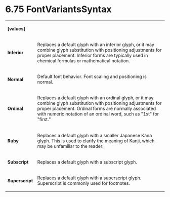 <html dir="LTR" xmlns:mshelp="http://msdn.microsoft.com/mshelp" xmlns:ddue="http://ddue.schemas.microsoft.com/authoring/2003/5" xmlns:xlink="http://www.w3.org/1999/xlink" xmlns:tool="http://www.microsoft.com/tooltip"><body><input type="hidden" id="userDataCache" class="userDataStyle"><input type="hidden" id="hiddenScrollOffset"><img id="dropDownImage" style="display:none; height:0; width:0;" src="../local/drpdown.gif"><img id="dropDownHoverImage" style="display:none; height:0; width:0;" src="../local/drpdown_orange.gif"><img id="collapseImage" style="display:none; height:0; width:0;" src="../local/collapse.gif"><img id="expandImage" style="display:none; height:0; width:0;" src="../local/exp.gif"><img id="collapseAllImage" style="display:none; height:0; width:0;" src="../local/collall.gif"><img id="expandAllImage" style="display:none; height:0; width:0;" src="../local/expall.gif"><img id="copyImage" style="display:none; height:0; width:0;" src="../local/copycode.gif"><img id="copyHoverImage" style="display:none; height:0; width:0;" src="../local/copycodeHighlight.gif"><div id="header"><h1 class="heading">6.75 FontVariantsSyntax</h1></div><div id="mainSection"><div id="mainBody"><div id="allHistory" class="saveHistory" onsave="saveAll()" onload="loadAll()"></div>




<p xmlns:wsd="http://wsdev.schemas.microsoft.com/authoring/2008/2" xmlns:msxsl="urn:schemas-microsoft-com:xslt" xmlns:script="urn:script" xmlns:build="urn:build">
<div id="sectionSection0" class="section" name="collapseableSection"><content xmlns="http://ddue.schemas.microsoft.com/authoring/2003/5" xmlns:wsd="http://wsdev.schemas.microsoft.com/authoring/2008/2" xmlns:msxsl="urn:schemas-microsoft-com:xslt" xmlns:script="urn:script" xmlns:build="urn:build">
				</content></div><div id="sectionSection1" class="section" name="collapseableSection"><content xmlns="http://ddue.schemas.microsoft.com/authoring/2003/5" xmlns:wsd="http://wsdev.schemas.microsoft.com/authoring/2008/2" xmlns:msxsl="urn:schemas-microsoft-com:xslt" xmlns:script="urn:script" xmlns:build="urn:build">
					<p xmlns=""><b></b></p><table class="ProtocolAuthoredTable" xmlns=""><tr>
								<td>
									<p>
										<b>[values]</b>
									</p>
								</td>
								<td>
								</td>
							</tr><tr>
							<td>
								<p>
									<b>Inferior</b>
								</p>
							</td>
							<td>
								<p>Replaces a default glyph with an inferior glyph, or it may combine glyph substitution with positioning adjustments for proper placement. Inferior forms are typically used in chemical formulas or mathematical notation.</p>
							</td>
						</tr><tr>
							<td>
								<p>
									<b>Normal</b>
								</p>
							</td>
							<td>
								<p>Default font behavior. Font scaling and positioning is normal.</p>
							</td>
						</tr><tr>
							<td>
								<p>
									<b>Ordinal</b>
								</p>
							</td>
							<td>
								<p>Replaces a default glyph with an ordinal glyph, or it may combine glyph substitution with positioning adjustments for proper placement. Ordinal forms are normally associated with numeric notation of an ordinal word, such as "1st" for "first."</p>
							</td>
						</tr><tr>
							<td>
								<p>
									<b>Ruby</b>
								</p>
							</td>
							<td>
								<p>Replaces a default glyph with a smaller Japanese Kana glyph. This is used to clarify the meaning of Kanji, which may be unfamiliar to the reader.</p>
							</td>
						</tr><tr>
							<td>
								<p>
									<b>Subscript</b>
								</p>
							</td>
							<td>
								<p>Replaces a default glyph with a subscript glyph.</p>
							</td>
						</tr><tr>
							<td>
								<p>
									<b>Superscript</b>
								</p>
							</td>
							<td>
								<p>Replaces a default glyph with a superscript glyph. Superscript is commonly used for footnotes.</p>
							</td>
						</tr></table>
				</content></div><!--[if gte IE 5]>
			<tool:tip element="languageFilterToolTip" avoidmouse="false"/>
		<![endif]--></div><a name="feedback"></a><span></span></div></body></html>